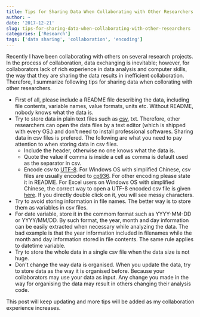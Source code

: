 ```yaml
---
title: Tips for Sharing Data When Collaborating with Other Researchers
author: ~
date: '2017-12-21'
slug: tips-for-sharing-data-when-collaborating-with-other-researchers
categories: ['Research']
tags: ['data sharing', 'collaboration', 'encoding']
---
```

Recently I have been collaborating with others on several research projects. In the process of collaboration, data exchanging is inevitable; however, for collaborators lack of rich experience in data analysis and computer skills, the way that they are sharing the data results in inefficient collaboration. Therefore, I summarize following tips for sharing data when collorating with other researchers.

* First of all, please include a README file describing the data, including file contents, variable names, value formats, units etc. Without README, nobody knows what the data is.
* Try to store data in plain text files such as [csv](https://en.wikipedia.org/wiki/Comma-separated_values), txt. Therefore, other researchers can open the data files by a text editor (which is shipped with every OS.) and don't need to install professional softwares. Sharing data in csv files is prefered. The following are what you need to pay attention to when storing data in csv files.
    - Include the header, otherwise no one knows what the data is.
    - Quote the value if comma is inside a cell as comma is default used as the separator in csv. 
    - Encode csv to [UTF-8](https://en.wikipedia.org/wiki/UTF-8). For Windows OS with simplified Chinese, csv files are usually encoded to [cp936](https://en.wikipedia.org/wiki/Code_page_1386). For other encoding please state it in README. For Excel users on Windows OS with simplified Chinese, the correct way to open a UTF-8 encoded csv file is given [here](https://www.itg.ias.edu/content/how-import-csv-file-uses-utf-8-character-encoding-0). If you directly double click on it, you will see messy characters.
* Try to avoid storing information in file names. The better way is to store them as variables in csv files.
* For date variable, store it in the commom format such as YYYY-MM-DD or YYYY/MM/DD. By such format, the year, month and day information can be easily extracted when necessary while analyzing the data. The bad example is that the year information included in filenames while the month and day information stored in file contents. The same rule applies to datetime variable.
* Try to store the whole data in a single csv file when the data size is not huge.
* Don't change the way data is organised. When you update the data, try to store data as the way it is organised before. Because your collaborators may use your data as input. Any change you made in the way for organising the data may result in others changing their analysis code.

This post will keep updating and more tips will be added as my collaboration experience increases.